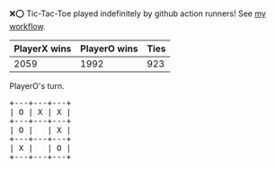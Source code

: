 :x::o: Tic-Tac-Toe played indefinitely by github action runners! See [my workflow](.github/workflows/play.yaml).

|PlayerX wins|PlayerO wins|Ties|
|-|-|-|
|2059|1992|923|

PlayerO's turn.

<pre>
+---+---+---+
| O | X | X |
+---+---+---+
| O |   | X |
+---+---+---+
| X |   | O |
+---+---+---+
</pre>